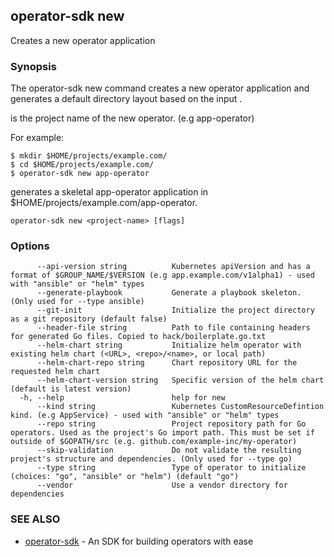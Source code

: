 ## operator-sdk new

Creates a new operator application

### Synopsis

The operator-sdk new command creates a new operator application and
generates a default directory layout based on the input <project-name>.

<project-name> is the project name of the new operator. (e.g app-operator)

For example:

	$ mkdir $HOME/projects/example.com/
	$ cd $HOME/projects/example.com/
	$ operator-sdk new app-operator
generates a skeletal app-operator application in $HOME/projects/example.com/app-operator.


```
operator-sdk new <project-name> [flags]
```

### Options

```
      --api-version string          Kubernetes apiVersion and has a format of $GROUP_NAME/$VERSION (e.g app.example.com/v1alpha1) - used with "ansible" or "helm" types
      --generate-playbook           Generate a playbook skeleton. (Only used for --type ansible)
      --git-init                    Initialize the project directory as a git repository (default false)
      --header-file string          Path to file containing headers for generated Go files. Copied to hack/boilerplate.go.txt
      --helm-chart string           Initialize helm operator with existing helm chart (<URL>, <repo>/<name>, or local path)
      --helm-chart-repo string      Chart repository URL for the requested helm chart
      --helm-chart-version string   Specific version of the helm chart (default is latest version)
  -h, --help                        help for new
      --kind string                 Kubernetes CustomResourceDefintion kind. (e.g AppService) - used with "ansible" or "helm" types
      --repo string                 Project repository path for Go operators. Used as the project's Go import path. This must be set if outside of $GOPATH/src (e.g. github.com/example-inc/my-operator)
      --skip-validation             Do not validate the resulting project's structure and dependencies. (Only used for --type go)
      --type string                 Type of operator to initialize (choices: "go", "ansible" or "helm") (default "go")
      --vendor                      Use a vendor directory for dependencies
```

### SEE ALSO

* [operator-sdk](operator-sdk.md)	 - An SDK for building operators with ease

